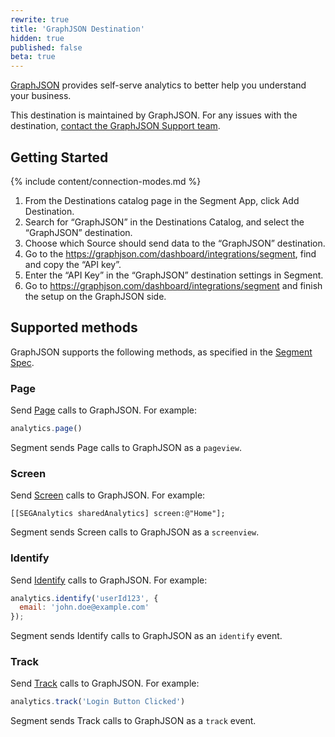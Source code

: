```yaml
---
rewrite: true
title: 'GraphJSON Destination'
hidden: true
published: false
beta: true
---
```

[GraphJSON](https://www.graphjson.com/guides/segment) provides self-serve analytics to better help you understand your business.

This destination is maintained by GraphJSON. For any issues with the destination, [contact the GraphJSON Support team](mailto:hi@graphjson.com).


## Getting Started

{% include content/connection-modes.md %}

1. From the Destinations catalog page in the Segment App, click Add Destination.
2. Search for “GraphJSON” in the Destinations Catalog, and select the “GraphJSON” destination.
3. Choose which Source should send data to the “GraphJSON” destination.
4. Go to the https://graphjson.com/dashboard/integrations/segment, find and copy the “API key”.
5. Enter the “API Key” in the “GraphJSON” destination settings in Segment.
6. Go to https://graphjson.com/dashboard/integrations/segment and finish the setup on the GraphJSON side.

## Supported methods

GraphJSON supports the following methods, as specified in the [Segment Spec](https://segment.com//docs/connections/spec).

### Page

Send [Page](https://segment.com//docs/connections/spec/page) calls to GraphJSON. For example:

```js
analytics.page()
```

Segment sends Page calls to GraphJSON as a `pageview`.


### Screen

Send [Screen](https://segment.com//docs/connections/spec/screen) calls to GraphJSON. For example:

```obj-c
[[SEGAnalytics sharedAnalytics] screen:@"Home"];
```

Segment sends Screen calls to GraphJSON as a `screenview`.


### Identify

Send [Identify](https://segment.com//docs/connections/spec/identify) calls to GraphJSON. For example:

```js
analytics.identify('userId123', {
  email: 'john.doe@example.com'
});
```

Segment sends Identify calls to GraphJSON as an `identify` event.


### Track

Send [Track](https://segment.com//docs/connections/spec/track) calls to GraphJSON. For example:

```js
analytics.track('Login Button Clicked')
```

Segment sends Track calls to GraphJSON as a `track` event.
